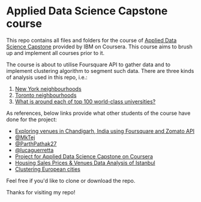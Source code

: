 # Applied Data Science Capstone course

This repo contains all files and folders for the course of [Applied Data Science Capstone](https://www.coursera.org/learn/applied-data-science-capstone?) provided by IBM on Coursera. This course aims to brush up and implement all courses prior to it.

The course is about to utilise Foursquare API to gather data and to implement clustering algorithm to segment such data. There are three kinds of analysis used in this repo, i.e.:
1. [New York neighbourhoods](3-Neighborhoods-New-York.ipynb)
2. [Toronto neighbourhoods](4-Toronto.ipynb)
3. [What is around each of top 100 world-class universities?](FinalAssignment-Week1.md)

As references, below links provide what other students of the course have done for the project:
- [Exploring venues in Chandigarh, India using Foursquare and Zomato API](https://towardsdatascience.com/exploring-chandigarh-india-using-foursquare-and-zomato-api-1d4501291320)
- [@MkTej](https://github.com/MkTej/Applied-Data-Science-Capstone/blob/master/Capstone%20-%20The%20Battle%20of%20Neighborhoods%20-%20Part%201/Introduction_Business%20Problem.pdf)
- [@ParthPathak27](https://github.com/ParthPathak27/Applied-Data-Science-Capstone-Project/blob/master/Battle-of-Neighbour.ipynb)
- [@lucaguerretta](https://github.com/lucaguerretta/Applied-Data-Science-Capstone/blob/master/Capstone%20-%20The%20Battle%20of%20Neighborhoods%20-%20LG%20-%20Final.ipynb)
- [Project for Applied Data Science Capstone on Coursera](https://medium.com/@rajivranjansingh_77828/project-for-applied-data-science-capstone-on-coursera-95ba3b39a6ca)
- [Housing Sales Prices & Venues Data Analysis of Istanbul](https://www.linkedin.com/pulse/housing-sales-prices-venues-data-analysis-ofistanbul-sercan-y%C4%B1ld%C4%B1z/)
- [Clustering European cities](https://medium.com/@soumyagamer/clustering-european-cities-8454651bc4a0)

Feel free if you'd like to clone or download the repo.

Thanks for visiting my repo!